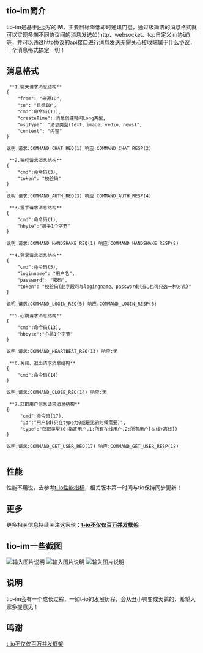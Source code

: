 ## tio-im简介

 tio-im是基于[t-io](http://git.oschina.net/tywo45/t-io)写的**IM**，主要目标降低即时通讯门槛，通过极简洁的消息格式就可以实现多端不同协议间的消息发送如(http、websocket、tcp自定义im协议)等，并可以通过http协议的api接口进行消息发送无需关心接收端属于什么协议，一个消息格式搞定一切！

## 消息格式
```
 **1.聊天请求消息结构** 
{
    "from": "来源ID",
    "to": "目标ID",
    "cmd":命令码(11),
    "createTime": 消息创建时间Long类型,
    "msgType": "消息类型(text、image、vedio、news)",
    "content": "内容"
}

说明:请求:COMMAND_CHAT_REQ(1) 响应:COMMAND_CHAT_RESP(2)

 **2.鉴权请求消息结构** 
{
    "cmd":命令码(3),
    "token": "校验码"
}

说明:请求:COMMAND_AUTH_REQ(3) 响应:COMMAND_AUTH_RESP(4)

 **3.握手请求消息结构** 
{
    "cmd":命令码(1),
    "hbyte":"握手1个字节"
}

说明:请求:COMMAND_HANDSHAKE_REQ(1) 响应:COMMAND_HANDSHAKE_RESP(2)

 **4.登录请求消息结构** 
{
    "cmd":命令码(5),
    "loginname": "用户名",
    "password": "密码",
    "token": "校验码(此字段可与logingname、password共存,也可只选一种方式)"
}

说明:请求:COMMAND_LOGIN_REQ(5) 响应:COMMAND_LOGIN_RESP(6)

 **5.心跳请求消息结构** 
{
    "cmd":命令码(13),
    "hbbyte":"心跳1个字节"
}

说明:请求:COMMAND_HEARTBEAT_REQ(13) 响应:无

 **6.关闭、退出请求消息结构** 
{
    "cmd":命令码(14)
}

说明:请求:COMMAND_CLOSE_REQ(14) 响应:无

 **7.获取用户信息请求消息结构** 
{
     "cmd":命令码(17),
     "id":"用户id(只在type为0或是无的时候需要)",
     "type":"获取类型(0:指定用户,1:所有在线用户,2:所有用户[在线+离线])
}

说明:请求:COMMAND_GET_USER_REQ(17) 响应:COMMAND_GET_USER_RESP(18)


```
## 性能
性能不用说，去参考[t-io性能指标](http://git.oschina.net/tywo45/t-io#%E6%9E%81%E9%9C%87%E6%92%BC%E7%9A%84%E6%80%A7%E8%83%BD)，相关版本第一时间与tio保持同步更新！

## 更多
更多相关信息持续关注这家伙：**[t-io不仅仅百万并发框架](http://git.oschina.net/tywo45/t-io)** 


## tio-im一些截图
![输入图片说明](https://git.oschina.net/uploads/images/2017/0920/154315_4882a2cc_410355.jpeg "tio-im-1.jpg")
![输入图片说明](https://git.oschina.net/uploads/images/2017/0830/190054_a128b214_410355.jpeg "tio-im-2.jpg")
![输入图片说明](https://git.oschina.net/uploads/images/2017/0830/190428_474270ae_410355.jpeg "tio-im-3.jpg")

## 说明
tio-im会有一个成长过程，一如t-io的发展历程，会从丑小鸭变成天鹅的，希望大家多提意见！

## 鸣谢
[t-io不仅仅百万并发框架](http://git.oschina.net/tywo45/t-io)